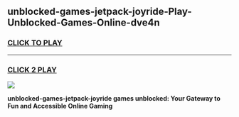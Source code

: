 
## unblocked-games-jetpack-joyride-Play-Unblocked-Games-Online-dve4n
<h3>
<a href="https://premium76.site?title=unblocked-games-jetpack-joyride&ref=25A">CLICK TO PLAY</a></h3>
<hr>

<h3>
<a href="https://premium76.site?title=unblocked-games-jetpack-joyride&ref=25A">CLICK 2 PLAY</a>
  
</h3>

<a href="https://premium76.site?title=unblocked-games-jetpack-joyride&ref=25A"><img src="https://clearcache.store/games.png"></a>


**unblocked-games-jetpack-joyride games unblocked: Your Gateway to Fun and Accessible Online Gaming**
